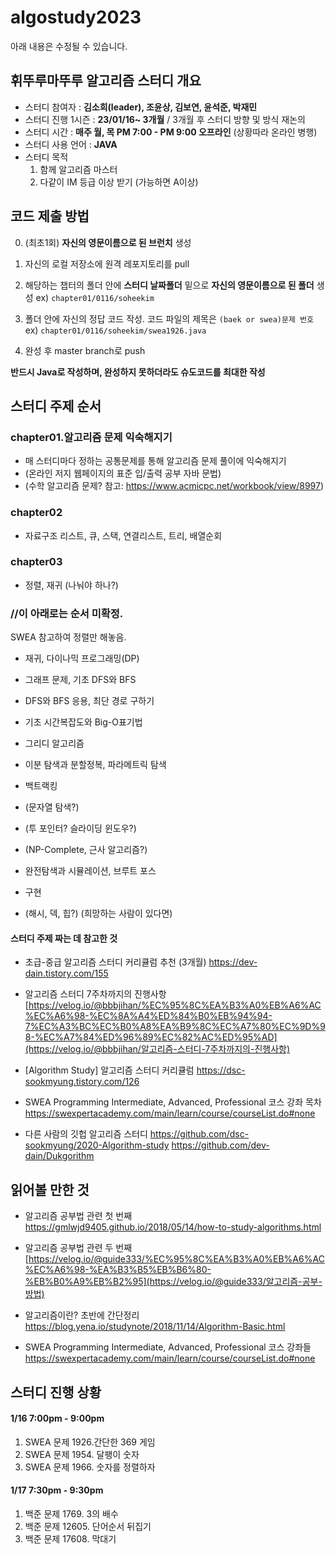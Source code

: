 # algostudy2023

아래 내용은 수정될 수 있습니다.

## 휘뚜루마뚜루 알고리즘 스터디 개요

- 스터디 참여자 : **김소희(leader), 조윤상, 김보연, 윤석준, 박재민**
- 스터디 진행 1시즌 : **23/01/16~ 3개월** / 3개월 후 스터디 방향 및 방식 재논의
- 스터디 시간 : **매주 월, 목 PM 7:00 - PM 9:00 오프라인** (상황따라 온라인 병행) 
- 스터디 사용 언어 : **JAVA**
- 스터디 목적
  1. 함께 알고리즘 마스터
  2. 다같이 IM 등급 이상 받기 (가능하면 A이상)

## 코드 제출 방법

0. (최초1회) **자신의 영문이름으로 된 브런치** 생성

1. 자신의 로컬 저장소에 원격 레포지토리를 pull
2. 해당하는 챕터의 폴더 안에 **스터디 날짜폴더** 밑으로 **자신의 영문이름으로 된 폴더** 생성
    ex) `chapter01/0116/soheekim`
3. 폴더 안에 자신의 정답 코드 작성.
   코드 파일의 제목은 `(baek or swea)문제 번호`
   ex) `chapter01/0116/soheekim/swea1926.java`
4. 완성 후 master branch로 push

**반드시 Java로 작성하며, 완성하지 못하더라도 슈도코드를 최대한 작성**



## 스터디 주제 순서 

### chapter01.알고리즘 문제 익숙해지기

- 매 스터디마다 정하는 공통문제를 통해 알고리즘 문제 풀이에 익숙해지기
- (온라인 저지 웹페이지의 표준 입/출력 공부 자바 문법)
- (수학 알고리즘 문제? 참고: https://www.acmicpc.net/workbook/view/8997)

### chapter02

- 자료구조 리스트, 큐, 스택, 연결리스트, 트리, 배열순회

### chapter03

- 정렬, 재귀 (나눠야 하나?)



### //이 아래로는 순서 미확정.

SWEA 참고하여 정렬만 해놓음.

- 재귀, 다이나믹 프로그래밍(DP)

- 그래프 문제, 기초 DFS와 BFS

- DFS와 BFS 응용, 최단 경로 구하기

- 기초 시간복잡도와 Big-O표기법

- 그리디 알고리즘

- 이분 탐색과 분할정복, 파라메트릭 탐색

- 백트랙킹

- (문자열 탐색?) 

- (투 포인터? 슬라이딩 윈도우?) 

- (NP-Complete, 근사 알고리즘?)

- 완전탐색과 시뮬레이션, 브루트 포스

- 구현

- (해시, 덱, 힙?) (희망하는 사람이 있다면)

  

#### 스터디 주제 짜는 데 참고한 것

- 초급-중급 알고리즘 스터디 커리큘럼 추천 (3개월)
  https://dev-dain.tistory.com/155

- 알고리즘 스터디 7주차까지의 진행사항 [https://velog.io/@bbbjihan/%EC%95%8C%EA%B3%A0%EB%A6%AC%EC%A6%98-%EC%8A%A4%ED%84%B0%EB%94%94-7%EC%A3%BC%EC%B0%A8%EA%B9%8C%EC%A7%80%EC%9D%98-%EC%A7%84%ED%96%89%EC%82%AC%ED%95%AD](https://velog.io/@bbbjihan/알고리즘-스터디-7주차까지의-진행사항)

- [Algorithm Study] 알고리즘 스터디 커리큘럼
  https://dsc-sookmyung.tistory.com/126
- SWEA Programming Intermediate, Advanced, Professional 코스 강좌 목차
  https://swexpertacademy.com/main/learn/course/courseList.do#none
- 다른 사람의 깃헙 알고리즘 스터디
  https://github.com/dsc-sookmyung/2020-Algorithm-study
  https://github.com/dev-dain/Dukgorithm

## 읽어볼 만한 것

- 알고리즘 공부법 관련 첫 번째
  https://gmlwjd9405.github.io/2018/05/14/how-to-study-algorithms.html

- 알고리즘 공부법 관련 두 번째
  [https://velog.io/@guide333/%EC%95%8C%EA%B3%A0%EB%A6%AC%EC%A6%98-%EA%B3%B5%EB%B6%80-%EB%B0%A9%EB%B2%95](https://velog.io/@guide333/알고리즘-공부-방법)

- 알고리즘이란? 초반에 간단정리
  https://blog.yena.io/studynote/2018/11/14/Algorithm-Basic.html

- SWEA Programming Intermediate, Advanced, Professional 코스 강좌들
  https://swexpertacademy.com/main/learn/course/courseList.do#none

## 스터디 진행 상황

#### 1/16  7:00pm - 9:00pm

1. SWEA 문제 1926.간단한 369 게임
2. SWEA 문제 1954. 달팽이 숫자
3. SWEA 문제 1966. 숫자를 정렬하자 

#### 1/17  7:30pm - 9:30pm

1. 백준 문제 1769. 3의 배수
2. 백준 문제 12605. 단어순서 뒤집기
3. 백준 문제 17608. 막대기


